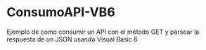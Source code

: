 # ConsumoAPI-VB6
Ejemplo de como consumir un API con el método GET y parsear la respuesta de un JSON usando Visual Basic 6

